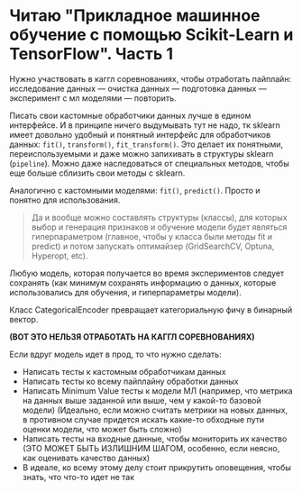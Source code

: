 # Читаю "Прикладное машинное обучение с помощью Scikit-Learn и TensorFlow". Часть 1

Нужно участвовать в каггл соревнованиях, чтобы отработать пайплайн: исследование данных — очистка данных — подготовка данных
— эксперимент с мл моделями — повторить.

Писать свои кастомные обработчики данных лучше в едином интерфейсе. И в принципе ничего выдумывать тут не надо, 
тк sklearn имеет довольно удобный и понятный интерфейс для обработчиков данных: `fit()`, `transform()`, `fit_transform()`. 
Это делает их понятными, переиспользуемыми и даже можно запихивать в структуры sklearn (`pipeline`). 
Можно даже наследоваться от специальных методов, чтобы еще больше сблизить свои методы с sklearn. 

Аналогично с кастомными моделями: `fit()`, `predict()`. Просто и понятно для использования.

> Да и вообще можно составлять структуры (классы), для которых выбор и генерация признаков и обучение модели 
будет являться гиперпараметром (главное, чтобы у класса были методы fit и predict) и потом запускать оптимайзер 
(GridSearchCV, Optuna, Hyperopt, etc).

Любую модель, которая получается во время экспериментов следует сохранять (как минимум сохранять информацию о данных, 
которые использовались для обучения, и гиперпараметры модели).

Класс CategoricalEncoder превращает категориальную фичу в бинарный вектор.

**(ВОТ ЭТО НЕЛЬЗЯ ОТРАБОТАТЬ НА КАГГЛ СОРЕВНОВАНИЯХ)** 

Если вдруг модель идет в прод, то что нужно сделать:

- Написать тесты к кастомным обработчикам данных
- Написать тесты ко всему пайплайну обработки данных
- Написать Minimum Value тесты к модели МЛ (например, что метрика на данных выше заданной или выше, чем у какой-то базовой модели) 
(Идеально, если можно считать метрики на новых данных, в противном случае придется искать какие-то обходные пути оценки модели, 
что может быть сложно)
- Написать тесты на входные данные, чтобы мониторить их качество (ЭТО МОЖЕТ БЫТЬ ИЗЛИШНИМ ШАГОМ, особенно, 
если неясно, как оценивать качество данных)
- В идеале, ко всему этому делу стоит прикрутить оповещения, чтобы знать, что что-то идет не так
